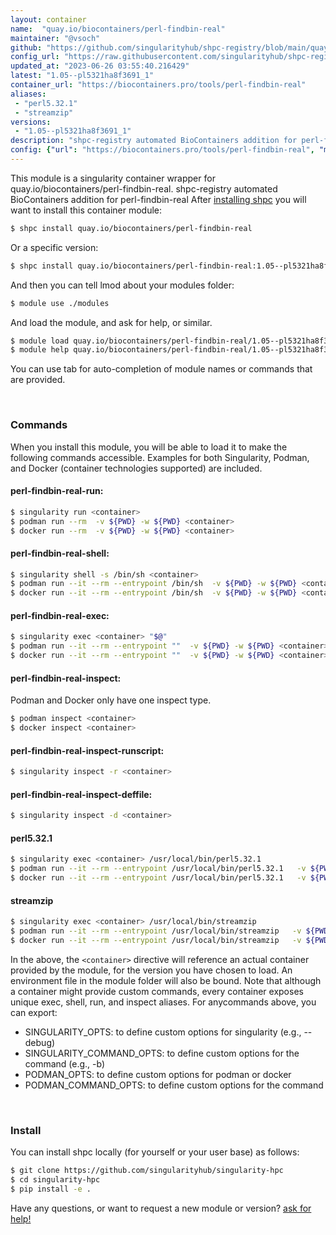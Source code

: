 ```yaml
---
layout: container
name:  "quay.io/biocontainers/perl-findbin-real"
maintainer: "@vsoch"
github: "https://github.com/singularityhub/shpc-registry/blob/main/quay.io/biocontainers/perl-findbin-real/container.yaml"
config_url: "https://raw.githubusercontent.com/singularityhub/shpc-registry/main/quay.io/biocontainers/perl-findbin-real/container.yaml"
updated_at: "2023-06-26 03:55:40.216429"
latest: "1.05--pl5321ha8f3691_1"
container_url: "https://biocontainers.pro/tools/perl-findbin-real"
aliases:
 - "perl5.32.1"
 - "streamzip"
versions:
 - "1.05--pl5321ha8f3691_1"
description: "shpc-registry automated BioContainers addition for perl-findbin-real"
config: {"url": "https://biocontainers.pro/tools/perl-findbin-real", "maintainer": "@vsoch", "description": "shpc-registry automated BioContainers addition for perl-findbin-real", "latest": {"1.05--pl5321ha8f3691_1": "sha256:75cdffa6bc818a07bb870e56b929099be9e7e410e54d1a7e7a28d4d31c4f5bb2"}, "tags": {"1.05--pl5321ha8f3691_1": "sha256:75cdffa6bc818a07bb870e56b929099be9e7e410e54d1a7e7a28d4d31c4f5bb2"}, "docker": "quay.io/biocontainers/perl-findbin-real", "aliases": {"perl5.32.1": "/usr/local/bin/perl5.32.1", "streamzip": "/usr/local/bin/streamzip"}}
---
```


This module is a singularity container wrapper for quay.io/biocontainers/perl-findbin-real.
shpc-registry automated BioContainers addition for perl-findbin-real
After [installing shpc](#install) you will want to install this container module:


```bash
$ shpc install quay.io/biocontainers/perl-findbin-real
```

Or a specific version:

```bash
$ shpc install quay.io/biocontainers/perl-findbin-real:1.05--pl5321ha8f3691_1
```

And then you can tell lmod about your modules folder:

```bash
$ module use ./modules
```

And load the module, and ask for help, or similar.

```bash
$ module load quay.io/biocontainers/perl-findbin-real/1.05--pl5321ha8f3691_1
$ module help quay.io/biocontainers/perl-findbin-real/1.05--pl5321ha8f3691_1
```

You can use tab for auto-completion of module names or commands that are provided.

<br>

### Commands

When you install this module, you will be able to load it to make the following commands accessible.
Examples for both Singularity, Podman, and Docker (container technologies supported) are included.

#### perl-findbin-real-run:

```bash
$ singularity run <container>
$ podman run --rm  -v ${PWD} -w ${PWD} <container>
$ docker run --rm  -v ${PWD} -w ${PWD} <container>
```

#### perl-findbin-real-shell:

```bash
$ singularity shell -s /bin/sh <container>
$ podman run --it --rm --entrypoint /bin/sh  -v ${PWD} -w ${PWD} <container>
$ docker run --it --rm --entrypoint /bin/sh  -v ${PWD} -w ${PWD} <container>
```

#### perl-findbin-real-exec:

```bash
$ singularity exec <container> "$@"
$ podman run --it --rm --entrypoint ""  -v ${PWD} -w ${PWD} <container> "$@"
$ docker run --it --rm --entrypoint ""  -v ${PWD} -w ${PWD} <container> "$@"
```

#### perl-findbin-real-inspect:

Podman and Docker only have one inspect type.

```bash
$ podman inspect <container>
$ docker inspect <container>
```

#### perl-findbin-real-inspect-runscript:

```bash
$ singularity inspect -r <container>
```

#### perl-findbin-real-inspect-deffile:

```bash
$ singularity inspect -d <container>
```


#### perl5.32.1

```bash
$ singularity exec <container> /usr/local/bin/perl5.32.1
$ podman run --it --rm --entrypoint /usr/local/bin/perl5.32.1   -v ${PWD} -w ${PWD} <container> -c " $@"
$ docker run --it --rm --entrypoint /usr/local/bin/perl5.32.1   -v ${PWD} -w ${PWD} <container> -c " $@"
```


#### streamzip

```bash
$ singularity exec <container> /usr/local/bin/streamzip
$ podman run --it --rm --entrypoint /usr/local/bin/streamzip   -v ${PWD} -w ${PWD} <container> -c " $@"
$ docker run --it --rm --entrypoint /usr/local/bin/streamzip   -v ${PWD} -w ${PWD} <container> -c " $@"
```



In the above, the `<container>` directive will reference an actual container provided
by the module, for the version you have chosen to load. An environment file in the
module folder will also be bound. Note that although a container
might provide custom commands, every container exposes unique exec, shell, run, and
inspect aliases. For anycommands above, you can export:

 - SINGULARITY_OPTS: to define custom options for singularity (e.g., --debug)
 - SINGULARITY_COMMAND_OPTS: to define custom options for the command (e.g., -b)
 - PODMAN_OPTS: to define custom options for podman or docker
 - PODMAN_COMMAND_OPTS: to define custom options for the command

<br>

### Install

You can install shpc locally (for yourself or your user base) as follows:

```bash
$ git clone https://github.com/singularityhub/singularity-hpc
$ cd singularity-hpc
$ pip install -e .
```

Have any questions, or want to request a new module or version? [ask for help!](https://github.com/singularityhub/singularity-hpc/issues)